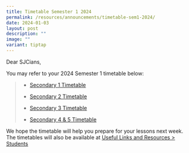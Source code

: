 ```yaml
---
title: Timetable Semester 1 2024
permalink: /resources/announcements/timetable-sem1-2024/
date: 2024-01-03
layout: post
description: ""
image: ""
variant: tiptap
---
```

<p>Dear SJCians,</p><p>You may refer to your 2024 Semester 1 timetable below:</p><blockquote><ul data-tight="true" class="tight"><li><p><a href="/files/Useful Links/Students/Timetables/Secondary_One_Timetable.pdf" rel="noopener noreferrer nofollow" target="_blank">Secondary 1 Timetable</a></p></li><li><p><a href="/files/Useful Links/Students/Timetables/Secondary_Two_Timetable.pdf" rel="noopener noreferrer nofollow" target="_blank">Secondary 2 Timetable</a></p></li><li><p><a href="/files/Useful Links/Students/Timetables/Secondary_Three_Timetable.pdf" rel="noopener noreferrer nofollow" target="_blank">Secondary 3 Timetable</a></p></li><li><p><a href="/files/Useful Links/Students/Timetables/Secondary_Four___Five_Timetable.pdf" rel="noopener noreferrer nofollow" target="_blank">Secondary 4 &amp; 5 Timetable</a></p></li></ul></blockquote><p>We hope the timetable will help you prepare for your lessons next week. The timetables will also be available at <a href="https://www.chijstjosephsconvent.moe.edu.sg/useful-links/students/" rel="noopener noreferrer nofollow" target="_blank"><u>Useful Links and Resources &gt; Students</u></a><br></p>